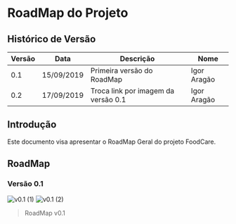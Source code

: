 # RoadMap do Projeto

## Histórico de Versão

|Versão|Data|Descrição|Nome|
|---|---|---|---|
|0.1|15/09/2019|Primeira versão do RoadMap|Igor Aragão|
|0.2|17/09/2019|Troca link por imagem da versão 0.1|Igor Aragão|

## Introdução

Este documento visa apresentar o RoadMap Geral do projeto FoodCare.

## RoadMap

### Versão 0.1

![v0.1 (1)](https://imgur.com/uvQfAcp.png)
![v0.1 (2)](https://imgur.com/N21bhP8.png)
> RoadMap v0.1
